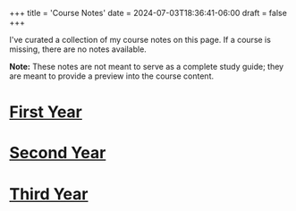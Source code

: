 +++
title = 'Course Notes'
date = 2024-07-03T18:36:41-06:00
draft = false
+++

I've curated a collection of my course notes on this page. If a course is missing, there are no notes available. 

**Note:** These notes are not meant to serve as a complete study guide; they are meant to provide a preview into the course content.  

# [First Year](/notes/year-one/) 

# [Second Year](/notes/year-two/) 

# [Third Year](/notes/year-three/)
